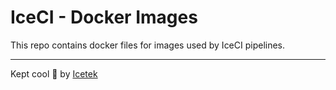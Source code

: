 # IceCI - Docker Images

This repo contains docker files for images used by IceCI pipelines. 

---

Kept cool &#x1f9ca; by [Icetek](https://icetek.io/)
